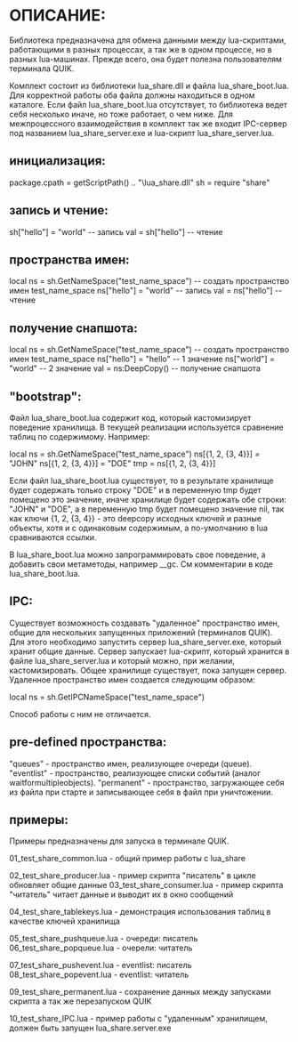 ОПИСАНИЕ:
=========

Библиотека предназначена для обмена данными между lua-скриптами, работающими в разных процессах, а так же в 
одном процессе, но в разных lua-машинах. Прежде всего, она будет полезна пользователям терминала QUIK.

Комплект состоит из библиотеки lua_share.dll и файла lua_share_boot.lua. Для корректной работы оба файла должны 
находиться в одном каталоге. Если файл lua_share_boot.lua отсутствует, то библиотека ведет себя несколько иначе, 
но тоже работает, о чем ниже. Для межпроцессного взаимодействия в комплект так же входит IPC-сервер под названием
lua_share_server.exe и lua-скрипт lua_share_server.lua.

инициализация:
--------------

package.cpath = getScriptPath() .. "\\lua_share.dll"
sh = require "share"


запись и чтение:
----------------

sh["hello"] = "world" -- запись
val = sh["hello"]     -- чтение


пространства имен:
------------------

local ns = sh.GetNameSpace("test_name_space")  -- создать пространство имен test_name_space
ns["hello"] = "world" -- запись 
val = ns["hello"]     -- чтение


получение снапшота:
-------------------

local ns = sh.GetNameSpace("test_name_space")  -- создать пространство имен test_name_space
ns["hello"] = "hello" -- 1 значение
ns["world"] = "world" -- 2 значение
val = ns:DeepCopy() -- получение снапшота


"bootstrap":
------------

Файл lua_share_boot.lua содержит код, который кастомизирует поведение хранилища. В текущей реализации 
используется  сравнение таблиц по содержимому. Например:

local ns = sh.GetNameSpace("test_name_space")
ns[{1, 2, {3, 4}}] = "JOHN"
ns[{1, 2, {3, 4}}] = "DOE"
tmp = ns[{1, 2, {3, 4}}]

Если файл lua_share_boot.lua существует, то в результате хранилище будет содержать только строку 
"DOE" и в переменную tmp будет помещено это значение, иначе хранилице будет содержать обе строки: 
"JOHN" и "DOE", а в переменную tmp будет помещено значение nil, так как ключи {1, 2, {3, 4}} - это 
deepcopy исходных ключей и разные объекты, хотя и с одинаковым содержимым, а по-умолчанию в lua 
сравниваются ссылки.

В lua_share_boot.lua можно запрограммировать свое поведение, а добавить свои метаметоды, например __gc. 
См комментарии в коде lua_share_boot.lua.


IPC:
----

Существует возможность создавать "удаленное" пространство имен, общие для нескольких запущенных приложений 
(терминалов QUIK). Для этого необходимо запустить сервер lua_share_server.exe, который хранит общие данные. 
Сервер запускает lua-скрипт, который хранится в файле lua_share_server.lua и который можно, при желании, 
кастомизировать. Общее хранилище существует, пока запущен сервер. Удаленное пространство имен создается 
следующим образом:

local ns = sh.GetIPCNameSpace("test_name_space")

Способ работы с ним не отличается.


pre-defined пространства:
-------------------------

"queues"    - пространство имен, реализующее очереди (queue).
"eventlist" - пространство, реализующее списки событий (аналог waitformultipleobjects).
"permanent" - пространство, загружающее себя из файла при старте и записывающее себя в файл при
              уничтожении.


примеры:
--------

Примеры предназначены для запуска в терминале QUIK.

01_test_share_common.lua      - общий пример работы с lua_share

02_test_share_producer.lua    - пример скрипта "писатель" в цикле обновляет общие данные
03_test_share_consumer.lua    - пример скрипта "читатель" читает данные и выводит их в окно сообщений

04_test_share_tablekeys.lua   - демонстрация использования таблиц в качестве ключей хранилища

05_test_share_pushqueue.lua   - очереди: писатель
06_test_share_popqueue.lua    - очерели: читатель

07_test_share_pushevent.lua   - eventlist: писатель
08_test_share_popevent.lua    - eventlist: читатель

09_test_share_permanent.lua   - сохранение данных между запусками скрипта а так же перезапуском QUIK

10_test_share_IPC.lua         - пример работы с "удаленным" хранилищем, должен быть запущен lua_share.server.exe
